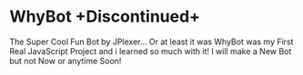 # WhyBot +Discontinued+

The Super Cool Fun Bot by JPlexer...
Or at least it was
WhyBot was my First Real JavaScript Project and i learned so much with it!
I will make a New Bot but not Now or anytime Soon!


